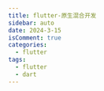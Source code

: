 ```yaml
---
title: flutter-原生混合开发
sidebar: auto
date: 2024-3-15
isComment: true
categories:
  - flutter
tags:
  - flutter
  - dart
---
```




